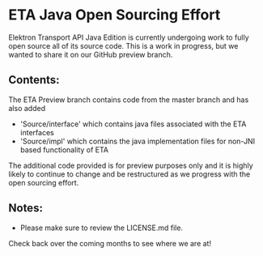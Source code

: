 # ETA Java Open Sourcing Effort

Elektron Transport API Java Edition is currently undergoing work to fully open source all of its source code.
This is a work in progress, but we wanted to share it on our GitHub preview branch.  

## Contents: 
The ETA Preview branch contains code from the master branch and has also added
- 'Source/interface' which contains java files associated with the ETA interfaces
- 'Source/impl' which contains the java implementation files for non-JNI based functionality of ETA

The additional code provided is for preview purposes only and it is highly likely to continue to change and be restructured as we progress with the open sourcing effort.  


## Notes:

- Please make sure to review the LICENSE.md file.


Check back over the coming months to see where we are at!
